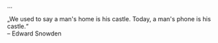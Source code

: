 ...

&bdquo;We used to say a man's home is his castle. Today, a man's phone is his castle.&ldquo;<br>
– Edward Snowden
